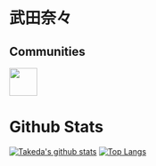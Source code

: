 # 武田奈々
## Communities
<p>
      <a href="https://sitcon.org/"><img height=50 src="./images/sitcon_logo.svg"></a>
</p>

# Github Stats
[![Takeda's github stats](https://github-readme-stats.vercel.app/api?username=windware1203&show_icons=true&theme=cobalt)](https://github.com/windware1203/github-readme-stats)
[![Top Langs](https://github-readme-stats.vercel.app/api/top-langs/?username=windware1203&layout=compact&theme=buefy)](https://github.com/windware1203/github-readme-stats)
